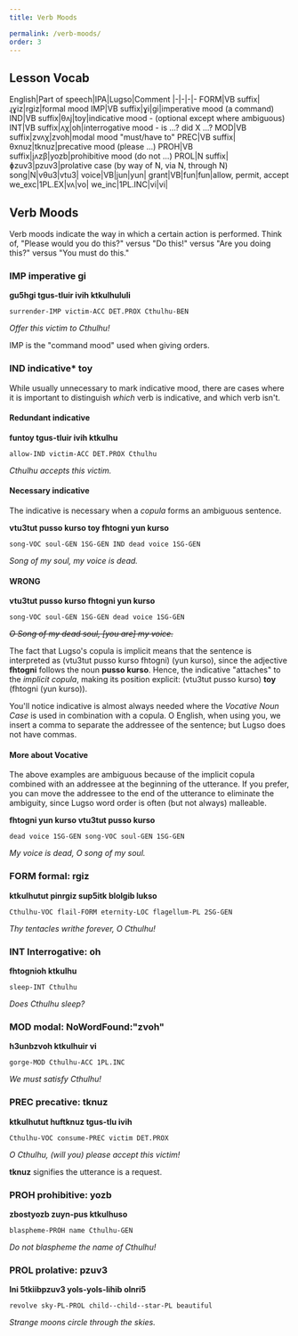 ```yaml
---
title: Verb Moods

permalink: /verb-moods/
order: 3
---
```


## Lesson Vocab

English|Part of speech|IPA|Lugso|Comment
|-|-|-|-
FORM|VB suffix|ɻɣiz|rgiz|formal mood 
IMP|VB suffix|ɣi|gi|imperative mood (a command)
IND|VB suffix|θʌj|toy|indicative mood - (optional except where ambiguous)
INT|VB suffix|ʌχ|oh|interrogative mood  - is ...? did X ...?
MOD|VB suffix|zvʌχ|zvoh|modal mood "must/have to"
PREC|VB suffix|θxnuz|tknuz|precative mood (please ...)
PROH|VB suffix|jʌzβ|yozb|prohibitive mood (do not ...)
PROL|N suffix|ɸzuv3|pzuv3|prolative case (by way of N, via N, through N)
song|N|vθu3|vtu3|
voice|VB|jun|yun|
grant|VB|fun|fun|allow, permit, accept
we_exc|1PL.EX|vʌ|vo|
we_inc|1PL.INC|vi|vi|

## Verb Moods

Verb moods indicate the way in which a certain action is performed. Think of, "Please would you do this?" versus "Do this!" versus "Are you doing this?" versus "You must do this."

### IMP imperative gi

**gu5hgi tgus-tluir ivih ktkulhululi**

`surrender-IMP victim-ACC DET.PROX Cthulhu-BEN`

_Offer this victim to Cthulhu!_

IMP is the "command mood" used when giving orders.

### IND indicative* toy

While usually unnecessary to mark indicative mood, there are cases where it is important to distinguish _which_ verb is indicative, and which verb isn't.

#### Redundant indicative

**funtoy tgus-tluir ivih ktkulhu**

`allow-IND victim-ACC DET.PROX Cthulhu`

_Cthulhu accepts this victim._

#### Necessary indicative

The indicative is necessary when a _copula_ forms an ambiguous sentence.

**vtu3tut pusso kurso toy fhtogni yun kurso**

`song-VOC soul-GEN 1SG-GEN IND dead voice 1SG-GEN`

_Song of my soul, my voice is dead._

#### WRONG

**vtu3tut pusso kurso fhtogni yun kurso**

`song-VOC soul-GEN 1SG-GEN dead voice 1SG-GEN`

~~_O Song of my dead soul, [you are] my voice._~~

The fact that Lugso's copula is implicit means that the sentence is interpreted as (vtu3tut pusso kurso fhtogni) (yun kurso), since the adjective **fhtogni** follows the noun **pusso kurso**. Hence, the indicative "attaches" to the _implicit copula_, making its position explicit: (vtu3tut pusso kurso) **toy** (fhtogni (yun kurso)).

You'll notice indicative is almost always needed where the _Vocative Noun Case_ is used in combination with a copula. O English, when using you, we insert a comma to separate the addressee of the sentence; but Lugso does not have commas.

#### More about Vocative

The above examples are ambiguous because of the implicit copula combined with an addressee at the beginning of the utterance. If you prefer, you can move the addressee to the end of the utterance to eliminate the ambiguity, since Lugso word order is often (but not always) malleable.

**fhtogni yun kurso vtu3tut pusso kurso**

`dead voice 1SG-GEN song-VOC soul-GEN 1SG-GEN`

_My voice is dead, O song of my soul._

### FORM formal: rgiz

**ktkulhutut pinrgiz sup5itk blolgib lukso**

`Cthulhu-VOC flail-FORM eternity-LOC flagellum-PL 2SG-GEN`

_Thy tentacles writhe forever, O Cthulhu!_

### INT Interrogative: oh

**fhtognioh ktkulhu**

`sleep-INT Cthulhu`

_Does Cthulhu sleep?_

### MOD modal: NoWordFound:"zvoh"

**h3unbzvoh ktkulhuir vi**

`gorge-MOD Cthulhu-ACC 1PL.INC`

_We must satisfy Cthulhu!_

### PREC precative: tknuz

**ktkulhutut huftknuz tgus-tlu ivih**

`Cthulhu-VOC consume-PREC victim DET.PROX`

_O Cthulhu, (will you) please accept this victim!_

**tknuz** signifies the utterance is a request.

### PROH prohibitive: yozb

**zbostyozb zuyn-pus ktkulhuso**

`blaspheme-PROH name Cthulhu-GEN`

_Do not blaspheme the name of Cthulhu!_

### PROL prolative: pzuv3

**lni 5tkiibpzuv3 yols-yols-lihib olnri5**

`revolve sky-PL-PROL child--child--star-PL beautiful`

_Strange moons circle through the skies._
